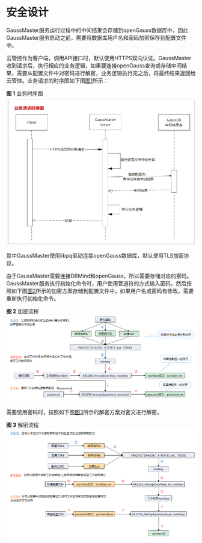 # 安全设计<a name="ZH-CN_TOPIC_0000002258486296"></a>

GaussMaster服务运行过程中的中间结果会存储到openGauss数据库中，因此GaussMaster服务启动之前，需要将数据库用户名和密码加密保存到配置文件中。

云管控作为客户端，调用API接口时，默认使用HTTPS双向认证。GaussMaster收到请求后，执行相应的业务逻辑，如果要连接openGauss查询或存储中间结果，需要从配置文件中对密码进行解密，业务逻辑执行完之后，将最终结果返回给云管控。业务请求的时序图如下图[图1](#fig11274103110251)所示：

**图 1**  业务时序图<a name="fig11274103110251"></a>  
![](figures/业务时序图.png "业务时序图")

其中GaussMaster使用libpq驱动连接openGauss数据库，默认使用TLS加密协议。

由于GaussMaster需要连接DBMind和openGauss，所以需要存储对应的密码。GaussMaster服务执行初始化命令时，用户使用管道符的方式输入密码，然后按照如下图[图2](#fig13844205852611)所示的加密方案存储到配置文件中，如果用户名或密码有修改，需要重新执行初始化命令。

**图 2**  加密流程<a name="fig13844205852611"></a>  
![](figures/加密流程.png "加密流程")

需要使用密码时，按照如下图[图3](#fig117662342814)所示的解密方案对密文进行解密。

**图 3**  解密流程<a name="fig117662342814"></a>  
![](figures/解密流程.png "解密流程")

